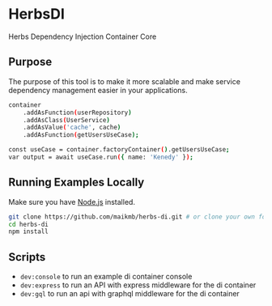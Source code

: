 # HerbsDI

Herbs Dependency Injection Container Core

## Purpose

The purpose of this tool is to make it more scalable and make service dependency management easier in your applications.

```sh
container
    .addAsFunction(userRepository)
    .addAsClass(UserService)
    .addAsValue('cache', cache)
    .addAsFunction(getUsersUseCase);

const useCase = container.factoryContainer().getUsersUseCase;
var output = await useCase.run({ name: 'Kenedy' });
```

## Running Examples Locally

Make sure you have [Node.js](http://nodejs.org/) installed.

```sh
git clone https://github.com/maikmb/herbs-di.git # or clone your own fork
cd herbs-di
npm install
```


## Scripts

- `dev:console` to run an example di container console
- `dev:express` to run an API with express middleware for the di container
- `dev:gql` to run an api with graphql middleware for the di container